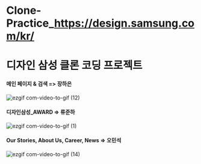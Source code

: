 # Clone-Practice_https://design.samsung.com/kr/
# 디자인 삼성 클론 코딩 프로젝트

<h4>메인 페이지 & 검색  => 장하은</h4>

![ezgif com-video-to-gif (12)](https://github.com/JangHaEunn/Clone-Practice_https-design.samsung.com-kr/assets/117424784/699aae4b-4fed-4c56-bfea-fb1d7b0cbdef)


<h4>디자인삼성_AWARD  => 류준하</h4>

![ezgif com-video-to-gif (1)](https://github.com/JunHa1307/Clone-Practice_https-design.samsung.com-kr/assets/117423310/6be42057-c8f8-47a6-a1ed-3f703f4b61dc)

<h4>Our Stories, About Us, Career, News => 오민석</h4>

![ezgif com-video-to-gif (14)](https://github.com/JangHaEunn/Clone-Practice_https-design.samsung.com-kr/assets/117424784/3d6a7321-3407-408b-9c11-4ade59c6421b)
